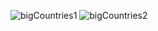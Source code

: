 ![bigCountries1](https://github.com/mondalsudipta/LeetCode-Practice-Solutions/assets/69045975/a1258231-dcc0-4bcf-9687-351d8b7f68f6)
![bigCountries2](https://github.com/mondalsudipta/LeetCode-Practice-Solutions/assets/69045975/fd99f75a-022b-4fb6-9d75-13e129e05881)
